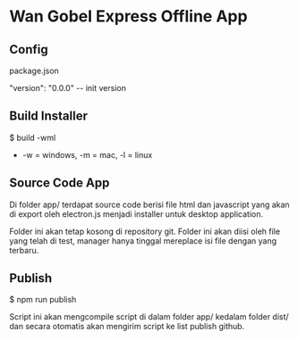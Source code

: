 # Wan Gobel Express Offline App

## Config

package.json

"version": "0.0.0" -- init version






## Build Installer

$ build -wml

* -w = windows, -m = mac, -l = linux


## Source Code App

Di folder app/ terdapat source code berisi file html dan javascript yang akan di export oleh electron.js menjadi installer untuk desktop application.

Folder ini akan tetap kosong di repository git. Folder ini akan diisi oleh file yang telah di test, manager hanya tinggal mereplace isi file dengan yang terbaru.


## Publish

$ npm run publish

Script ini akan mengcompile script di dalam folder app/ kedalam folder dist/ dan secara otomatis akan mengirim script ke list publish github.
